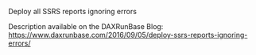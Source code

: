 Deploy all SSRS reports ignoring errors

Description available on the DAXRunBase Blog:
https://www.daxrunbase.com/2016/09/05/deploy-ssrs-reports-ignoring-errors/
